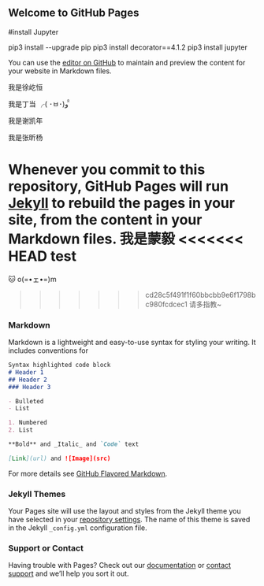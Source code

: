 ## Welcome to GitHub Pages

#install Jupyter

pip3 install --upgrade pip
pip3 install decorator==4.1.2
pip3 install jupyter


You can use the [editor on GitHub](https://github.com/MHM18/hm18/edit/master/README.md) to maintain and preview the content for your website in Markdown files.

我是徐屹恒

我是丁当 ╭( ･ㅂ･)و ̑̑

我是谢凯年

我是张昕杨


Whenever you commit to this repository, GitHub Pages will run [Jekyll](https://jekyllrb.com/) to rebuild the pages in your site, from the content in your Markdown files.
我是蒙毅
<<<<<<< HEAD
test
=======

🐱 o(=•ェ•=)m
>>>>>>> cd28c5f491f1f60bbcbb9e6f1798bc980fcdcec1
请多指教~
### Markdown

Markdown is a lightweight and easy-to-use syntax for styling your writing. It includes conventions for

```markdown
Syntax highlighted code block
# Header 1
## Header 2
### Header 3

- Bulleted
- List

1. Numbered
2. List

**Bold** and _Italic_ and `Code` text

[Link](url) and ![Image](src)
```

For more details see [GitHub Flavored Markdown](https://guides.github.com/features/mastering-markdown/).

### Jekyll Themes

Your Pages site will use the layout and styles from the Jekyll theme you have selected in your [repository settings](https://github.com/MHM18/hm18/settings). The name of this theme is saved in the Jekyll `_config.yml` configuration file.

### Support or Contact

Having trouble with Pages? Check out our [documentation](https://help.github.com/categories/github-pages-basics/) or [contact support](https://github.com/contact) and we’ll help you sort it out.
